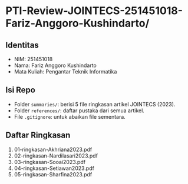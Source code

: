 # PTI-Review-JOINTECS-251451018-Fariz-Anggoro-Kushindarto/

## Identitas
- NIM: 251451018
- Nama: Fariz Anggoro Kushindarto
- Mata Kuliah: Pengantar Teknik Informatika

## Isi Repo
- Folder `summaries/`: berisi 5 file ringkasan artikel JOINTECS (2023).
- Folder `references/`: daftar pustaka dari semua artikel.
- File `.gitignore`: untuk abaikan file sementara.

## Daftar Ringkasan
1. 01-ringkasan-Akhriana2023.pdf  
2. 02-ringkasan-Nardilasari2023.pdf  
3. 03-ringkasan-Sooai2023.pdf  
4. 04-ringkasan-Setiawan2023.pdf  
5. 05-ringkasan-Sharfina2023.pdf
